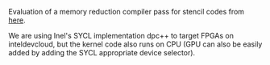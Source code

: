 Evaluation of a memory reduction compiler pass for stencil codes from [here](https://github.com/wimvanderbauwhede/RefactorF4Acc/tree/devel/TyTraCLTransformations/MemoryReduction).

We are using Inel's SYCL implementation dpc++ to target FPGAs on inteldevcloud, but the kernel code also runs on CPU (GPU can also be easily added by adding the SYCL appropriate device selector).
